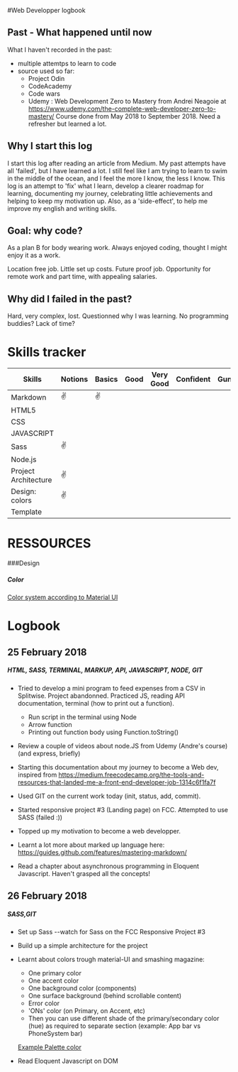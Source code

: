 #Web Developper logbook

## Past - What happened until now

What I haven't recorded in the past:
 - multiple attemtps to learn to code
 - source used so far:
 	- Project Odin
 	- CodeAcademy
 	- Code wars
 	- Udemy : Web Development Zero to Mastery from Andrei Neagoie at https://www.udemy.com/the-complete-web-developer-zero-to-mastery/
 	Course done from May 2018 to September 2018. Need a refresher but learned a lot.

## Why I start this log
I start this log after reading an article from Medium. 
My past attempts have all 'failed', but I have learned a lot.
I still feel like I am trying to learn to swim in the middle of the ocean, and I feel the more I know, the less I know.
This log is an attempt to 'fix' what I learn, develop a clearer roadmap for learning, documenting my journey, celebrating little achievements and helping to keep my motivation up.
Also, as a 'side-effect', to help me improve my english and writing skills.

## Goal: why code?
As a plan B for body wearing work.
Always enjoyed coding, thought I might enjoy it as a work.

Location free job.
Little set up costs.
Future proof job.
Opportunity for remote work and part time, with appealing salaries.


## Why did I failed in the past?
Hard, very complex, lost.
Questionned why I was learning.
No programming buddies?
Lack of time?

# Skills tracker

Skills | Notions | Basics | Good | Very Good | Confident | Gun |
-------|---------|--------|------|-----------|-----------|-----|
Markdown |:v:|:v:|||||
HTML5 |||||||
CSS |||||||
JAVASCRIPT |||||||
Sass |:v:||||||
Node.js |||||||
Project Architecture |:v:||||||
Design: colors |:v:||||||
Template |||||||

# RESSOURCES

###Design
##### Color
[Color system according to Material UI](https://material.io/design/color/#color-theme-creation)

# Logbook

## 25 February 2018
##### HTML, SASS, TERMINAL, MARKUP, API, JAVASCRIPT, NODE, GIT

* Tried to develop a mini program to feed expenses from a CSV in Splitwise. Project abandonned. Practiced JS, reading API documentation, terminal (how to print out a function).
	* Run script in the terminal using Node
	* Arrow function
	* Printing out function body using Function.toString()

* Review a couple of videos about node.JS from Udemy (Andre's course) (and express, briefly)

* Starting this documentation about my journey to become a Web dev, inspired from https://medium.freecodecamp.org/the-tools-and-resources-that-landed-me-a-front-end-developer-job-1314c6f1fa7f

* Used GIT on the current work today (init, status, add, commit).

* Started responsive project #3 (Landing page) on FCC. Attempted to use SASS (failed :))

* Topped up my motivation to become a web developper.

* Learnt a lot more about marked up language here: https://guides.github.com/features/mastering-markdown/

* Read a chapter about asynchronous programming in Eloquent Javascript. Haven't grasped all the concepts!

## 26 February 2018
##### SASS,GIT

* Set up Sass --watch for Sass on the FCC Responsive Project #3

* Build up a simple architecture for the project

* Learnt about colors trough material-UI and smashing magazine:
	* One primary color
	* One accent color
	* One background color (components)
	* One surface background (behind scrollable content)
	* Error color
	* 'ONs' color (on Primary, on Accent, etc)
	* Then you can use different shade of the primary/secondary color (hue) as required to separate section (example: App bar vs PhoneSystem bar)

	[Example Palette color](./img/Colorpaletteexample.png)

* Read Eloquent Javascript on DOM



